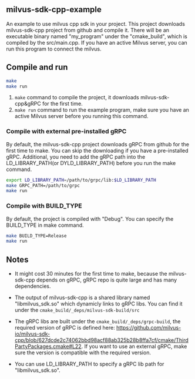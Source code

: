 ## milvus-sdk-cpp-example
An example to use milvus cpp sdk in your project.
This project downloads milvus-sdk-cpp project from github and compile it. There will be an executable binary named "my_program" under the "cmake_build", which is compiled by the src/main.cpp. If you have an active Milvus server, you can run this program to connect the milvus.


## Compile and run
```sh
make
make run
```
1. `make` command to compile the project, it downloads milvus-sdk-cpp&gRPC for the first time.
2. `make run` command to run the example program, make sure you have an active Milvus server before you running this command.

### Compile with external pre-installed gRPC
By default, the milvus-sdk-cpp project downloads gRPC from github for the first time to make. You can skip the downloading if you have a pre-installed gRPC. Additional, you need to add the gRPC path into the LD_LIBRARY_PATH(or DYLD_LIBRARY_PATH) before you run the make command.
```sh
export LD_LIBRARY_PATH=/path/to/grpc/lib:$LD_LIBRARY_PATH
make GRPC_PATH=/path/to/grpc
make run
```

### Compile with BUILD_TYPE
By default, the project is compiled with "Debug". You can specify the BUILD_TYPE in make command.
```sh
make BUILD_TYPE=Release
make run
```

## Notes
- It might cost 30 minutes for the first time to make, because the milvus-sdk-cpp depends on gRPC,
gRPC repo is quite large and has many dependencies. 

- The output of milvus-sdk-cpp is a shared library named "libmilvus_sdk.so" which dynamicly links to gRPC libs. You can find it under the `cmake_build/_deps/milvus-sdk-build/src`

- The gRPC libs are built under the `cmake_build/_deps/grpc-build`, the required version of gRPC is defined here: https://github.com/milvus-io/milvus-sdk-cpp/blob/627dcde2c74062bbd98acf88ab325b28b8ffa7cf/cmake/ThirdPartyPackages.cmake#L22. If you want to use an external gRPC, make sure the version is compatible with the required version.

- You can use LD_LIBRARY_PATH to specify a gRPC lib path for "libmilvus_sdk.so".